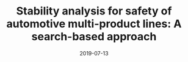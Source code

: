 ---
title: "Stability analysis for safety of automotive multi-product lines: A search-based approach"
collection: publications
permalink: /publication/2019-07-13-gecco-2019
date: 2019-07-13
venue: 'GECCO'
paperurl: 'https://doi.org/10.1145/3321707.3321755'
citation: 'Nian-Ze Lee, Paolo Arcaini, Shaukat Ali, and Fuyuki Ishikawa. In Proceedings of the Genetic and Evolutionary Computation Conference, GECCO, pages 1241-1249. ACM, 2019.'
---